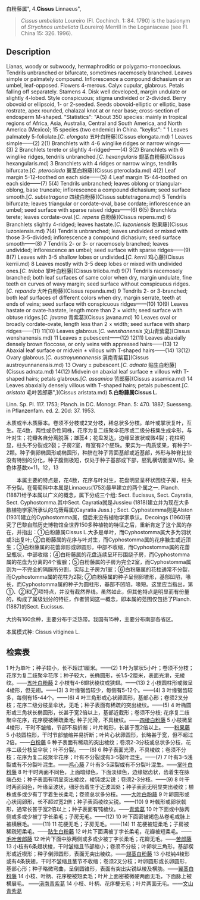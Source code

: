 白粉藤属",
4.**Cissus** Linnaeus",

> *Cissus umbellata* Loureiro (Fl. Cochinch. 1: 84. 1790) is the basionym of *Strychnos umbellata* (Loureiro) Merrill in the Loganiaceae (see Fl. China 15: 326. 1996).

## Description
Lianas, woody or subwoody, hermaphroditic or polygamo-monoecious. Tendrils unbranched or bifurcate, sometimes racemosely branched. Leaves simple or palmately compound. Inflorescence a compound dichasium or an umbel, leaf-opposed. Flowers 4-merous. Calyx cupular, glabrous. Petals falling off separately. Stamens 4. Disk well developed, margin undulate or slightly 4-lobed. Style conspicuous; stigma undivided or 2-divided. Berry obovoid or ellipsoid, 1- or 2-seeded. Seeds obovoid-elliptic or elliptic, base rostrate, apex rounded, chalazal knot at or near base; cross-section of endosperm M-shaped.
  "Statistics": "About 350 species: mainly in tropical regions of Africa, Asia, Australia, Central and South America, and North America (Mexico); 15 species (two endemic) in China.
  "keylist": "
1 Leaves palmately 5-foliolate.[*C. elongata* 五叶白粉藤](Cissus elongata.md)
1 Leaves simple——(2)
2(1) Branchlets with 4-6 winglike ridges or narrow wings——(3)
2 Branchlets terete or slightly 4-ridged——(4)
3(2) Branchlets with 6 winglike ridges, tendrils unbranched.[*C. hexangularis* 翅茎白粉藤](Cissus hexangularis.md)
3 Branchlets with 4 ridges or narrow wings, tendrils bifurcate.[*C. pteroclada* 翼茎白粉藤](Cissus pteroclada.md)
4(2) Leaf margin 5-12-toothed on each side——(5)
4 Leaf margin 15-44-toothed on each side——(7)
5(4) Tendrils unbranched; leaves oblong or triangular-oblong, base truncate; inflorescence a compound dichasium; seed surface smooth.[*C. subtetragona* 四棱白粉藤](Cissus subtetragona.md)
5 Tendrils bifurcate; leaves triangular or cordate-oval, base cordate; inflorescence an umbel; seed surface with sparse raised ridges——(6)
6(5) Branchlets terete; leaves cordate-oval.[*C. repens* 白粉藤](Cissus repens.md)
6 Branchlets slightly 4-ridged; leaves hastate.[*C. luzoniensis* 粉果藤](Cissus luzoniensis.md)
7(4) Tendrils unbranched; leaves undivided or mixed with those 3-5-divided; inflorescence a compound dichasium; seed surface smooth——(8)
7 Tendrils 2- or 3- or racemosely branched; leaves undivided; inflorescence an umbel; seed surface with sparse ridges——(9)
8(7) Leaves with 3-5 shallow lobes or undivided.[*C. kerrii* 鸡心藤](Cissus kerrii.md)
8 Leaves mostly with 3-5 deep lobes or mixed with undivided ones.[*C. triloba* 掌叶白粉藤](Cissus triloba.md)
9(7) Tendrils racemosely branched; both leaf surfaces of same color when dry, margin undulate, fine teeth on curves of wavy margin; seed surface without conspicuous ridges.[*C. repanda* 大叶白粉藤](Cissus repanda.md)
9 Tendrils 2- or 3-branched; both leaf surfaces of different colors when dry, margin serrate, teeth at ends of veins; seed surface with conspicuous ridges——(10)
10(9) Leaves hastate or ovate-hastate, length more than 2 × width; seed surface with obtuse ridges.[*C. javana* 青紫葛](Cissus javana.md)
10 Leaves oval or broadly cordate-ovate, length less than 2 × width; seed surface with sharp ridges——(11)
11(10) Leaves glabrous.[*C. wenshanensis* 文山青紫葛](Cissus wenshanensis.md)
11 Leaves ± pubescent——(12)
12(11) Leaves abaxially densely brown floccose, or only veins with appressed hairs——(13)
12 Abaxial leaf surface or midvein ± villous with T-shaped hairs——(14)
13(12) Ovary glabrous.[*C. austroyunnanensis* 滇南青紫葛](Cissus austroyunnanensis.md)
13 Ovary ± pubescent.[*C. adnata* 贴生白粉藤](Cissus adnata.md)
14(12) Midvein on abaxial leaf surface ± villous with T-shaped hairs; petals glabrous.[*C. assamica* 苦郎藤](Cissus assamica.md)
14 Leaves abaxially densely villous with T-shaped hairs; petals pubescent.[*C. aristata* 毛叶苦郎藤",](Cissus aristata.md)
**5.白粉藤属Cissus L.**

Linn. Sp. Pl. 117. 1753; Planch. in DC. Monogr. Phan. 5: 470. 1887; Suesseng. in Pflanzenfam. ed. 2. 20d: 37. 1953.

木质或半木质藤本。卷须不分枝或2叉分枝，稀总状多分枝。单叶或掌状复叶，互生。花4数，两性或杂性同株，花序为复二歧聚伞花序或二级分枝集生成伞形，与叶对生；花瓣各自分离脱落；雄蕊4；花盘发达，边缘呈波状或微4裂；花柱明显，柱头不分裂或2裂；子房2室，每室有2个胚珠。果实为一肉质浆果，有种子1-2颗。种子倒卵椭圆形或椭圆形，种脐在种子背面基部或近基部，外形与种脊比较没有特别的分化，种子腹侧极短，仅处于种子基部或下部，胚乳横切面呈W形。染色体基数x=11，12，13
<p style='text-indent:28px'>本属主要的特点是，花4数，花序与叶对生，花盘明显呈杯状围绕子房，柱头不分裂。在葡萄科中本属是Linnaeus(1753)最早建立的两个属之一. Planch. (1887)给予本属以广义的概念，属下分成三个组: Sect. Eucissus, Sect. Cayratia, Sect. Cyphostomma.其中Sect. Cayratia就是Jussieu (1818)建立并为现在大多数植物学家所承认的乌蔹莓属(Cayratia Juss.) ; Sect. Cyphostemma则是Alston (1931)建立的Cyphostomma属，但后来没有植物学家承认。Decoings (1960)研究了巴黎自然历史博物馆全世界150多种植物的特征之后，重新肯定了这个属的存在，并指出：①白粉藤属Cissus L.大多是单叶，而Cyphostomma属大多为羽状或3出复叶; ②白粉藤属的花序与叶对生，而Cyphostomma属的花序腋生或近顶生；③白粉藤属的花蕾卵形或卵圆形，中部不收缩，而Cyphostomma属的花蕾呈瓶状，中部收缩；④白粉藤属的花盘连续呈环形围绕子房，而Cyphostomma属的花盘为分离的4个蜜腺；⑤白粉藤属的子房为完全2室，而Cyphostomma属则为一不完全的隔膜所分割，实际上子房为1室；⑥白粉藤属的花柱通常不分裂，而Cyphostomma属的花柱为2裂; ⑦白粉藤属的种子呈倒卵锥形，基部凹陷，喙长，而Cyphostomma属的种子为圆柱形，基部不凹陷，喙短。这里应当指出，第①、②和⑦项特点，并没有截然界线。虽然如此，但其他特点是明显而有份量的，构成了属级划分的特征，作者赞同这一概念，即本属的范围仅包括了Planch. (1887)的Sect. Eucissus.

大约有160余种，主要分布于泛热带。我国有15种，主要分布南部各省区。

本属模式种: Cissus vitiginea L.

## 检索表

1 叶为单叶；种子较小，长不超过1厘米。——(2)
1 叶为掌状5小叶；卷须不分枝；花序为复二歧聚伞花序；种子较大，长椭圆形，长1.5-2厘米，表面光滑，无棱纹。——[五叶白粉藤](Clssus%20elongata.md)
2 小枝有4-6翅状棱纹或狭翅。——(13)
2 小枝圆柱形或微呈4棱形，但无翅。——(3)
3 叶缘锯齿较少，每侧有5-12个。——(4)
3 叶缘锯齿较多，每侧有15-44个。——(6)
4 叶三角形或心状卵圆形，基部心形；卷须2叉分枝；花序二级分枝呈伞状，无毛；种子表面有稀疏的突出棱纹。——(5)
4 叶椭圆形或三角状长椭圆形，长甚于宽2倍以上，基部近截形；卷须不分枝; 花序复二歧聚伞花序，花序梗被稀疏柔毛; 种子光滑，不具棱纹。——[四棱白粉藤](Cissus%20subtetragona.md)
5 小枝微呈4棱形，干时不皱缩，节部不易折断；叶片戟形，长甚于宽2倍以上。——[粉果藤](Cissus%20luzoniensis.md)
5 小枝圆柱形，干时节部皱缩并易折断；叶片心状卵圆形，长略甚于宽，但不超过2倍。——[白粉藤](Cissus%20repens.md)
6 种子表面有稀疏的突出棱纹；卷须2-3分枝或总状多分枝，花序二级分枝呈伞状；叶不分裂。——(8)
6 种子表面光滑，不具棱纹；卷须不分枝；花序为复二歧聚伞花序；叶有不分裂或有3-5裂叶混生。——(7)
7 叶有3-5浅裂或有不分裂叶混生。——[鸡心藤](Cissus%20kerrii.md)
7 叶有3-5深裂或有不分裂叶混生。——[掌叶白粉藤](Cissus%20triloba.md)
8 叶干时两面不同色，上面暗绿色，下面淡绿色，边缘锯齿状，齿着生在脉端凸处；种子表面有明显突出棱纹，棱钝或尖锐；卷须2-3分枝。——(9)
8 叶干时两面同色，叶缘呈波状，细牙齿着生于近波凹处；种子表面无明显突出棱纹；植株或多或少有丁字着生长柔毛；卷须总状多分枝。——[大叶白粉藤](Cissus%20repanda.md)
9 叶卵圆形或心状阔卵形，长不超过宽2倍；种子表面棱纹尖锐。——(10)
9 叶戟形或卵状戟形，通常长甚于宽2倍以上；种子表面有钝棱纹。——[青紫葛](Cissus%20javana.md)
10 叶下面或中脉两侧或多或少被丁字长柔毛；子房无毛。——(12)
10 叶下面密被褐色丛卷毛或脉上被横展毛。——(11)
11 花梗无毛；子房无毛。——(14)
11 花梗被短柔毛；子房被稀疏短柔毛。——[贴生白粉藤](Cissus%20adnata.md)
12 叶片下面满被丁字长柔毛，花瓣被短柔毛。——[毛叶苦郎藤](Cissus%20aristata.md)
12 叶片下面中脉两侧或多或少被丁字长柔毛；花瓣无毛。——[苦郎藤](Cissus%20assamica.md)
13 小枝有6条翅状棱，干时皱缩且节部缩小；卷须不分枝；叶卵状三角形，基部楔形或近楔形；种子倒卵圆形，表面无突出棱纹。——[翅茎白粉藤](Cissus%20hexangularis.md)
13 小枝钝4棱形或有4条狭翅，干时不皱缩且茎节不收缩；卷须2叉分枝；叶卵圆形或长卵圆形，基部心形；种子略微弯曲，呈倒圆锥形，表面有突出尖锐纵棱及横肋。——[翼茎白粉藤](Cissus%20pteroclada.md)
14 小枝、叶柄、花序梗被短柔毛；叶片上面密被微硬两面无毛，下面脉上被横展毛。 ——[滇南青紫葛](Cissus%20austroyunnanensis.md)
14 小枝、叶柄、花序梗无毛；叶片两面无毛。——[文山青紫葛](Cissus%20wenshanensis.md)
